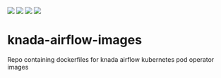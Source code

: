 ![](https://github.com/navikt/knada-airflow-images/workflows/Build%20and%20push%20dbt%20image/badge.svg)
![](https://github.com/navikt/knada-airflow-images/workflows/Build%20and%20push%20dbt%20read%20blob%20image/badge.svg)
![](https://github.com/navikt/knada-airflow-images/workflows/Build%20and%20push%20nb%20image/badge.svg)
![](https://github.com/navikt/knada-airflow-images/workflows/Build%20and%20push%20python%20image/badge.svg)

# knada-airflow-images
Repo containing dockerfiles for knada airflow kubernetes pod operator images
